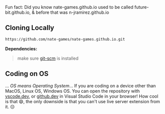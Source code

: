 Fun fact: Did you know nate-games.github.io used to be called future-bit.github.io, & before that was n-jramirez.github.io
## Cloning Locally
```bash
https://github.com/nate-games/nate-games.github.io.git
``` 
**Dependencies:**
> make sure [git-scm](https://git-scm.com/downloads) is installed

## Coding on OS
... _OS means Operating System_...
If you are coding on a device other than MacOS, Linux OS, Windows OS. You can open the repository with [vscode.dev](https://vscode.dev/github/nate-games/nate-games.github.io), or [github.dev](https://github.dev/nate-games/nate-games.github.io) in Visual Studio Code in your browser! How cool is that 😄, the only downside is that you can't use live server extension from it. 😔